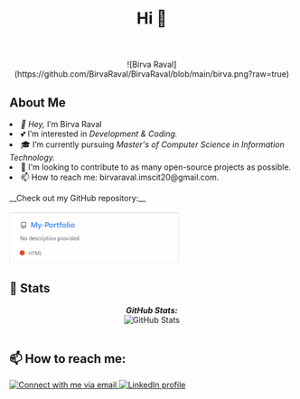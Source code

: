 <!DOCTYPE html>
<html>
<head>
    
</head>
<body>
    <header>
        <h1>Hi 👋</h1>
    </header>
    <center>
        ![Birva Raval](https://github.com/BirvaRaval/BirvaRaval/blob/main/birva.png?raw=true)
    </center>
    <h2>About Me</h2>
<!--  <p>
        <a href="https://github.com/BirvaRaval">
            <img src="https://visitor-badge.laobi.icu/badge?page_id=BirvaRaval.BirvaRaval" alt="Visitors" >
        </a>
        <a href="https://github.com/BirvaRaval?tab=followers">
            <img src="https://img.shields.io/github/followers/BirvaRaval.svg?style=social&label=Follow" alt="GitHub Followers" >
        </a>
    </p>-->
    <p><li><i>👋 Hey,</i> I’m Birva Raval<br> </li>
        <li>💕 I’m interested in <i>Development & Coding.</i><br></li>
        <li>🎓 I’m currently pursuing <i>Master's of Computer Science in Information Technology.</i><br></li>
        <li>🎯 I'm looking to contribute to as many open-source projects as possible.<br></li>
        <li>📫 How to reach me:</i> birvaraval.imscit20@gmail.com.</i><br></li>
    </p>
    <p>
        __Check out my GitHub repository:__
        <br> <br>
        <a href="https://github.com/BirvaRaval/My-Portfolio.git">
            <img src="https://raw.githubusercontent.com/BirvaRaval/BirvaRaval/main/repo1.png" alt="GitHub Stats" width="300px" />
        </a>
    </p>
    <h2>👀 Stats</h2>
      <div>
        <p align="center">
          <b><em>GitHub Stats:</em></b> <br/>
        <img src="https://github-readme-streak-stats.herokuapp.com/?user=BirvaRaval" alt="GitHub Stats" /> <br/><br/>
      </div>  
    <h2>📫 How to reach me:</h2>
    <a href="mailto:birvaraval.imscit20@gmail.com">
        <img src="https://img.shields.io/badge/Gmail-D14836?style=for-the-badge&logo=gmail&logoColor=white" alt="Connect with me via email">
    </a>
    <a href="https://www.linkedin.com/in/birva-raval-2250a8211/?lipi=urn%3Ali%3Apage%3Ad_flagship3_feed%3Bv%2FAbncjjTfmSYp%2Fi8ZJmvw%3D%3D">
        <img src="https://img.shields.io/badge/LinkedIn-0077B5?style=for-the-badge&logo=linkedin&logoColor=white" alt="LinkedIn profile">
    </a>
</body>
</html>

